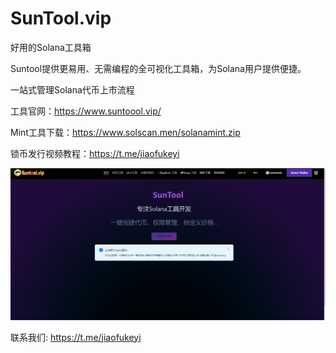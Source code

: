 # SunTool.vip

好用的Solana工具箱 

Suntool提供更易用、无需编程的全可视化工具箱，为Solana用户提供便捷。 

一站式管理Solana代币上市流程 

工具官网：https://www.suntoool.vip/

Mint工具下载：https://www.solscan.men/solanamint.zip

锁币发行视频教程：https://t.me/jiaofukeyi

![image](/image/home.jpg)


联系我们: https://t.me/jiaofukeyi
